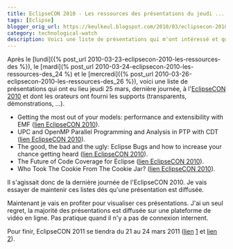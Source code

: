 ```yaml
---
title: EclipseCON 2010 - Les ressources des présentations du jeudi ...
tags: [Eclipse]
blogger_orig_url: https://keulkeul.blogspot.com/2010/03/eclipsecon-2010-les-ressources-des_9619.html
category: technological-watch
description: Voici une liste de présentations qui m'ont intéressé et qui ont eu lieu hier jeudi 25 mars et dont les orateurs ont fourni les supports (transparents, démonstrations...).
---
```


Après le [lundi]({% post_url 2010-03-23-eclipsecon-2010-les-ressources-des %}), le [mardi](% post_url 2010-03-24-eclipsecon-2010-les-ressources-des_24 %) et le [mercredi]({% post_url 2010-03-26-eclipsecon-2010-les-ressources-des_26 %}), voici une liste de présentations qui ont eu lieu jeudi 25 mars, dernière journée, à l'[EclipseCON 2010](http://www.eclipsecon.org/2010/) et dont les orateurs ont fourni les supports (transparents, démonstrations, ...).  

* Getting the most out of your models: performance and extensibility with EMF ([lien EclipseCON 2010](http://www.eclipsecon.org/2010/sessions/sessions?id=1463)).
* UPC and OpenMP Parallel Programming and Analysis in PTP with CDT ([lien EclipseCON 2010](http://www.eclipsecon.org/2010/sessions/sessions?id=1428)).
* The good, the bad and the ugly: Eclipse Bugs and how to increase your chance getting heard ([lien EclipseCON 2010](http://www.eclipsecon.org/2010/sessions/sessions?id=1210)).
* The Future of Code Coverage for Eclipse ([lien EclipseCON 2010](http://www.eclipsecon.org/2010/sessions/sessions?id=1275)).
* Who Took The Cookie From The Cookie Jar? ([lien EclipseCON 2010](http://www.eclipsecon.org/2010/sessions/sessions?id=1343)).

Il s'agissait donc de la dernière journée de l'EclipseCON 2010. Je vais essayer de maintenir ces listes dés qu'une présentation est diffusée.

Maintenant je vais en profiter pour visualiser ces présentations. J'ai un seul regret, la majorité des présentations est diffusée sur une plateforme de vidéo en ligne. Pas pratique quand il n'y a pas de connexion internent.

Pour finir, EclipseCON 2011 se tiendra du 21 au 24 mars 2011 ([lien](http://www.eclipse.org/org/press-release/20100325_eclipsecon2011.php) [1](http://www.eclipse.org/org/press-release/20100325_eclipsecon2011.php) et [lien 2](http://www.eclipsecon.org/2011/)).